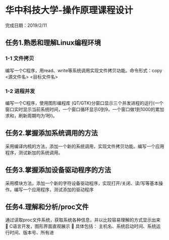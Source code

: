 # 华中科技大学-操作原理课程设计
完成日期：2019/2/11
## 任务1.熟悉和理解Linux编程环境
### 1-1 文件拷贝
编写一个C程序，用read、write等系统调用实现文件拷贝功能。命令形式：copy  <源文件名>  <目标文件名>
### 1-2 进程并发
编写一个C程序，使用图形编程库 (QT/GTK)分窗口显示三个并发进程的运行(一个窗口实时显示当前系统时间，一个窗口循环显示0到9，一个窗口做1到1000的累加求和，刷新周期均为1秒)。

## 任务2.掌握添加系统调用的方法
采用编译内核的方法，添加一个新的系统调用，实现文件拷贝功能。编写一个应用程序，测试新加的系统调用。

## 任务3.掌握添加设备驱动程序的方法
采用模块方法，添加一个新的字符设备驱动程序，实现打开/关闭、读/写等基本操作。编写一个应用程序，测试添加的驱动程序

## 任务4.理解和分析/proc文件
通过读取proc文件系统，获取系统各种信息，并以比较容易理解的方式显示出来
	C语言开发，图形界面直观展示
	具体包括：
主机名、系统启动时间、系统运行时间、版本号、所有进
